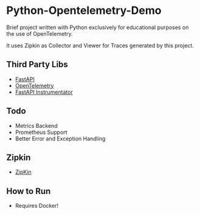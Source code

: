 
# Python-Opentelemetry-Demo

Brief project written with Python exclusively for educational purposes on the use of OpenTelemetry. 

It uses Zipkin as Collector and Viewer for Traces generated by this project.

## Third Party Libs

- [FastAPI](https://fastapi.tiangolo.com/)
- [OpenTelemetry](https://opentelemetry.io/)
- [FastAPI Instrumentator](https://opentelemetry-python-contrib.readthedocs.io/en/latest/instrumentation/fastapi/fastapi.html)

## Todo

- Metrics Backend
- Prometheus Support
- Better Error and Exception Handling

## Zipkin

- [ZipKin](https://zipkin.io/)

## How to Run

- Requires Docker!


